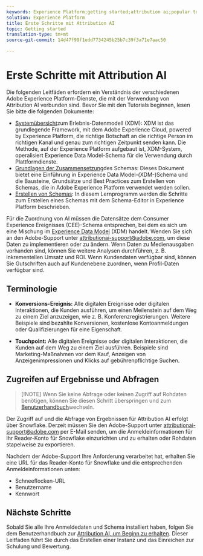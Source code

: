 ```yaml
---
keywords: Experience Platform;getting started;attribution ai;popular topics
solution: Experience Platform
title: Erste Schritte mit Attribution AI
topic: Getting started
translation-type: tm+mt
source-git-commit: 14d47f99f1edd7734245b25b7c39f3a71e7aac50

---
```



# Erste Schritte mit Attribution AI

Die folgenden Leitfäden erfordern ein Verständnis der verschiedenen Adobe Experience Platform-Dienste, die mit der Verwendung von Attribution AI verbunden sind. Bevor Sie mit den Tutorials beginnen, lesen Sie bitte die folgenden Dokumente:

- [Systemübersicht](../../xdm/home.md)zum Erlebnis-Datenmodell (XDM): XDM ist das grundlegende Framework, mit dem Adobe Experience Cloud, powered by Experience Platform, die richtige Botschaft an die richtige Person im richtigen Kanal und genau zum richtigen Zeitpunkt senden kann. Die Methode, auf der Experience Platform aufgebaut ist, XDM-System, operalisiert Experience Data Model-Schema für die Verwendung durch Plattformdienste.
- [Grundlagen der Zusammensetzung](../../xdm/schema/composition.md)des Schemas: Dieses Dokument bietet eine Einführung in Experience Data Model-(XDM-)Schema und die Bausteine, Grundsätze und Best Practices zum Erstellen von Schemas, die in Adobe Experience Platform verwendet werden sollen.
- [Erstellen von Schemas](../../xdm/tutorials/create-schema-ui.md): In diesem Lernprogramm werden die Schritte zum Erstellen eines Schemas mit dem Schema-Editor in Experience Platform beschrieben.

Für die Zuordnung von AI müssen die Datensätze dem Consumer Experience Ereignisses (CEE)-Schema entsprechen, bei dem es sich um eine Mischung im [Experience Data Model](../../xdm/home.md) (XDM) handelt. Wenden Sie sich an den Adobe-Support unter attributionai-support@adobe.com, um diese Daten zu implementieren oder zu ändern. Wenn Daten zu Medienausgaben vorhanden sind, können Sie weitere Analysen durchführen, z. B. inkrementellen Umsatz und ROI. Wenn Kundendaten verfügbar sind, können Sie Gutschriften auch auf Kundenebene zuordnen, wenn Profil-Daten verfügbar sind.

## Terminologie

- **Konversions-Ereignis:** Alle digitalen Ereignisse oder digitalen Interaktionen, die Kunden ausführen, um einen Meilenstein auf dem Weg zu einem Ziel anzuzeigen, wie z. B. Konferenzregistrierungen. Weitere Beispiele sind bezahlte Konversionen, kostenlose Kontoanmeldungen oder Qualifizierungen für eine Eigenschaft.

- **Touchpoint:** Alle digitalen Ereignisse oder digitalen Interaktionen, die Kunden auf dem Weg zu einem Ziel ausführen. Beispiele sind Marketing-Maßnahmen vor dem Kauf, Anzeigen von Anzeigenimpressionen und Klicks auf gebührenpflichtige Suchen.

## Zugreifen auf Ergebnisse und Abfragen

>[!NOTE] Wenn Sie keine Abfrage oder keinen Zugriff auf Rohdaten benötigen, können Sie diesen Schritt überspringen und zum [Benutzerhandbuch](./user-guide.md)wechseln.

Der Zugriff auf und die Abfrage von Ergebnissen für Attribution AI erfolgt über Snowflake. Derzeit müssen Sie den Adobe-Support unter attributionai-support@adobe.com per E-Mail senden, um die Anmeldeinformationen für Ihr Reader-Konto für Snowflake einzurichten und zu erhalten oder Rohdaten stapelweise zu exportieren.

Nachdem der Adobe-Support Ihre Anforderung verarbeitet hat, erhalten Sie eine URL für das Reader-Konto für Snowflake und die entsprechenden Anmeldeinformationen unten:

- Schneeflocken-URL
- Benutzername
- Kennwort

## Nächste Schritte

Sobald Sie alle Ihre Anmeldedaten und Schema installiert haben, folgen Sie dem Benutzerhandbuch zur [Attribution AI, um Beginn zu erhalten](./user-guide.md). Dieser Leitfaden führt Sie durch das Erstellen einer Instanz und das Einreichen zur Schulung und Bewertung.